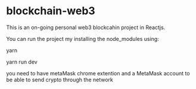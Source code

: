 # blockchain-web3
This is an on-going personal web3 blockcahin project in Reactjs. 

You can run the project my installing the node_modules using:

  yarn
	
  yarn run dev
	
 
you need to have metaMask chrome extention and a MetaMask account to be able to send crypto through the network
